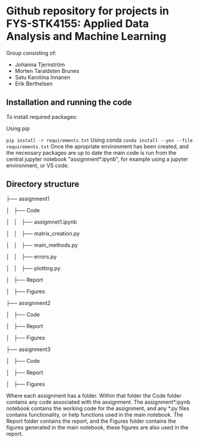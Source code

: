 # Github repository for projects in FYS-STK4155: Applied Data Analysis and Machine Learning
Group consisting of: 
  * Johanna Tjernström
  * Morten Taraldsten Brunes
  * Satu Karoliina Innanen
  * Erik Berthelsen

## Installation and running the code
To install required packages:

Using pip

``
pip install -r requirements.txt
``
Using conda
``
conda install --yes --file requirements.txt
``
Once the apropriate environment has been created, and the necessary packages are up to date the main code is run from the central jupyter notebook "assignment*.ipynb", for example using a jupyter environment, or VS code. 

## Directory structure

├── assignment1

│   ├── Code

│   │   ├── assigmnet1.ipynb

│   │   ├── matrix_creation.py

│   │   ├── main_methods.py

│   │   ├── errors.py

│   │   ├── plotting.py

│   ├── Report

│   ├── Figures

├── assignment2

│   ├── Code

│   ├── Report

│   ├── Figures

├── assignment3

│   ├── Code

│   ├── Report

│   ├── Figures

Where each assignment has a folder. Within that folder the Code folder contains any code associated with the assignment. The assignment*.ipynb notebook contains the working code for the assignment, and any *.py files contains functionality, or help functions used in the main notebook. The Report folder contains the report, and the Figures folder contains the figures generated in the main notebook, these figures are also used in the report. 

